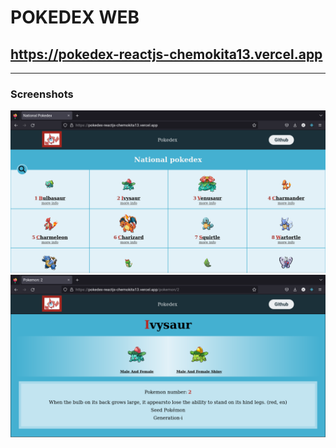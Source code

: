 # POKEDEX WEB
## https://pokedex-reactjs-chemokita13.vercel.app

___
### Screenshots

<img src='./imgs/img1.png' style=' height:50%'/>
<img src='./imgs/img2.png' style=' height:50%'/>